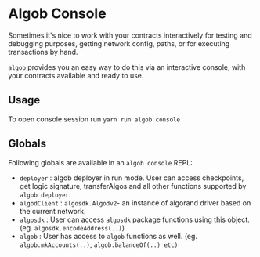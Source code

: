 # Algob Console

Sometimes it's nice to work with your contracts interactively for testing and debugging purposes, getting network config, paths, or for executing transactions by hand. 

`algob` provides you an easy way to do this via an interactive console, with your contracts available and ready to use.

## Usage

To open console session run `yarn run algob console`

## Globals

Following globals are available in an `algob console` REPL:
* `deployer` : algob deployer in run mode. User can access checkpoints, get logic signature, transferAlgos and all other functions supported by `algob deployer`.
* `algodClient` : `algosdk.Algodv2`- an instance of algorand driver based on the current network.
* `algosdk` : User can access `algosdk` package functions using this object. (eg. `algosdk.encodeAddress(..)`)  
* `algob` : User has access to `algob` functions as well. (eg. `algob.mkAccounts(..)`, `algob.balanceOf(..) etc)`
